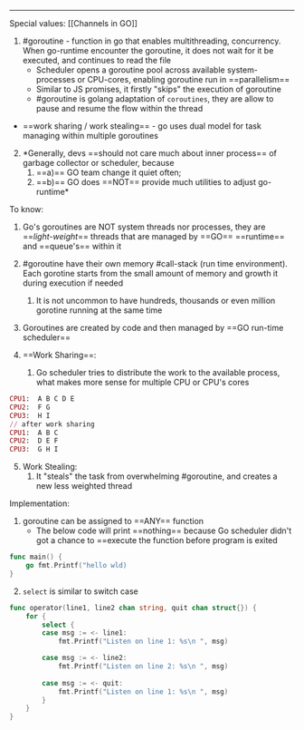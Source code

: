 ***
Special values:
[[Channels in GO]]
1. #goroutine - function in go that enables multithreading, concurrency. When go-runtime encounter the goroutine, it does not wait for it be executed, and continues to read the file 
	- Scheduler opens a goroutine pool across available system-processes or CPU-cores, enabling goroutine run in ==parallelism== 
	- Similar to JS promises, it firstly "skips" the execution of goroutine
	- #goroutine is golang adaptation of `coroutines`, they are allow to pause and resume the flow within the thread 
- ==work sharing / work stealing== - go uses dual model for task managing within multiple goroutines 

2. *Generally, devs ==should not care much about inner process== of garbage collector or scheduler, because
	1. ==a)== GO team change it quiet often; 
	2. ==b)== GO does ==NOT== provide much utilities to adjust go-runtime*  

To know:
1. Go's goroutines are NOT system threads nor processes, they are ==*light-weight*== threads that are managed by ==GO== ==runtime== and ==queue's== within it 

2. #goroutine have their own memory #call-stack (run time environment). Each gorotine starts from the small amount of memory and growth it during execution if needed 
	1. It is not uncommon to have hundreds, thousands or even million gorotine running at the same time 

3. Goroutines are created by code and then managed by ==GO run-time scheduler== 

4. ==Work Sharing==: 
	1. Go scheduler tries to distribute the work to the available process, what makes more sense for multiple CPU or CPU's cores 
```RUBY
CPU1:  A B C D E
CPU2:  F G 
CPU3:  H I
// after work sharing 
CPU1:  A B C
CPU2:  D E F  
CPU3:  G H I
```
5. Work Stealing: 
	1. It "steals" the task from overwhelming #goroutine, and creates a new less weighted thread

Implementation:
1. goroutine can be assigned to ==ANY== function 
	- The below code will print ==nothing== because Go scheduler didn't got a chance to ==execute the function before program is exited  
```go
func main() {
	go fmt.Printf("hello wld)
}
```
2. `select` is similar to switch case
```go
func operator(line1, line2 chan string, quit chan struct{}) {
	for {
		select {
		case msg := <- line1:
			fmt.Printf("Listen on line 1: %s\n ", msg)

		case msg := <- line2:
			fmt.Printf("Listen on line 2: %s\n ", msg)
			
		case msg := <- quit:
			fmt.Printf("Listen on line 1: %s\n ", msg)
		}
	}
}
```